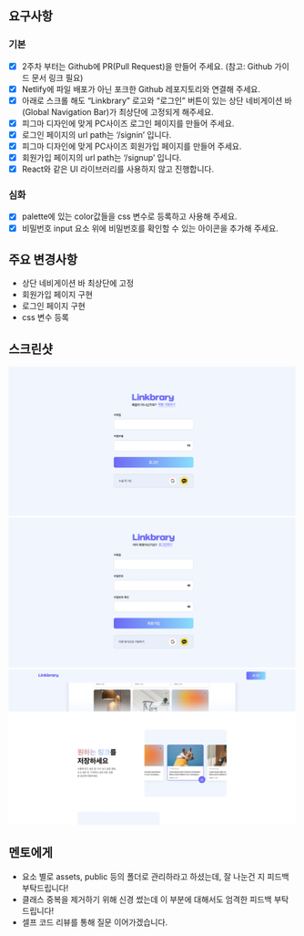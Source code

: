 ## 요구사항

### 기본

- [x] 2주차 부터는 Github에 PR(Pull Request)을 만들어 주세요. (참고: Github 가이드 문서 링크 필요)
- [x] Netlify에 파일 배포가 아닌 포크한 Github 레포지토리와 연결해 주세요.
- [x] 아래로 스크롤 해도 “Linkbrary” 로고와 “로그인” 버튼이 있는 상단 네비게이션 바(Global Navigation Bar)가 최상단에 고정되게 해주세요.
- [x] 피그마 디자인에 맞게 PC사이즈 로그인 페이지를 만들어 주세요.
- [x] 로그인 페이지의 url path는 ‘/signin’ 입니다.
- [x] 피그마 디자인에 맞게 PC사이즈 회원가입 페이지를 만들어 주세요.
- [x] 회원가입 페이지의 url path는 ‘/signup’ 입니다.
- [x] React와 같은 UI 라이브러리를 사용하지 않고 진행합니다.

### 심화

- [x] palette에 있는 color값들을 css 변수로 등록하고 사용해 주세요.
- [x] 비밀번호 input 요소 위에 비밀번호를 확인할 수 있는 아이콘을 추가해 주세요.

## 주요 변경사항

- 상단 네비게이션 바 최상단에 고정
- 회원가입 페이지 구현
- 로그인 페이지 구현
- css 변수 등록

## 스크린샷

![image](signin.png)
![image](signup.png)
![image](gnb.png)

## 멘토에게

- 요소 별로 assets, public 등의 폴더로 관리하라고 하셨는데, 잘 나눈건 지 피드백 부탁드립니다!
- 클래스 중복을 제거하기 위해 신경 썼는데 이 부분에 대해서도 엄격한 피드백 부탁드립니다!
- 셀프 코드 리뷰를 통해 질문 이어가겠습니다.
